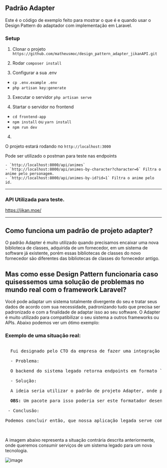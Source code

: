 ## Padrão Adapter
Este é o código de exemplo feito para mostrar o que é e quando usar o Design Pattern do adaptador com implementação em Laravel.


### Setup
 1. Clonar o projeto `https://github.com/matheusmoc/design_pattern_adapter_jikanAPI.git`
 
 2. Rodar `composer install`
 
 2. Configurar a sua .env
 
 - `cp .env.example .env`
 - `php artisan key:generate`
 
 3. Executar o servidor `php artisan serve`
 
 5. Startar o servidor no frontend
 
 - `cd frontend-app`
 - `npm install` ou `yarn install` 
 - `npm run dev`
 
 
 4. 
 
 O projeto estará rodando no `http://localhost:3000`
 
 Pode ser utilizado o postman para teste nas endpoints
 
    - `http://localhost:8000/api/animes`
    - `http://localhost:8000/api/animes-by-character?character=6` Filtra o anime pelo personagem.
    - `http://localhost:8000/api/animes-by-id?id=1` Filtra o anime pelo id.
  
  <hr>
  
  ### API Utilizada para teste.
  
  https://jikan.moe/
  
  <hr>
  
  ## Como funciona um padrão de projeto adapter? 
  
  O padrão Adapter é muito utilizado quando precisamos encaixar uma nova biblioteca de classes, adquirida de um fornecedor, em um sistema de software já existente, porém essas bibliotecas de classes do novo fornecedor são diferentes das bibliotecas de classes do fornecedor antigo. 
  
  ## Mas como esse Design Pattern funcionaria caso quisessemos uma solução de problemas no mundo real com o framework Laravel? 
  
  Você pode adaptar um sistema totalmente divergente do seu e tratar seus dados de acordo com sua necessidade, padronizando tudo que precisa ser padronizado e com a finalidade de adaptar isso ao seu software. O Adapter é muito utilizado para compatibilizar o seu sistema a outros frameworks ou APIs. Abaixo podemos ver um ótimo exemplo:
  
  ### Exemplo de uma situação real:
  <pre>
  
  Fui designado pelo CTO da empresa de fazer uma integração de software resgatando dados de um sistema atual em Laravel 9 e integrando a um sistema legado em Laravel.
  
  - Problema:
  
  O backend do sistema legado retorna endpoints em formato `XML`, no entanto eu teria que adaptar os dados em `JSON` do meu sistema em Laravel 9 para que retorne `XML`   e mantenha os padrões de negócio da empresa.
  
  - Solução:
  
  A ideia seria utilizar o padrão de projeto Adapter, onde posso criar uma classe chamada DataAdapter resgatando esses dados do sistema em Laravel 9 para o legado, e por fim tratar estes dados em um controlador utilizando um pacote de conversão de dados para `XML`
  
  <b>OBS:</b> Um pacote para isso poderia ser este formatador desenvolvida pela comunidade: https://github.com/SoapBox/laravel-formatter
   
 - Conclusão:
 
Podemos concluir então, que nossa aplicação legada serve como um intermediador (podemos exemplificar o intermediador com um simples adaptador USB que converte um cabo USB-C para qualquer outro tipo de entrada USB, caso seja necessário utiliza-lo em um computador mais antigo), ou seja, recebe solicitações do cliente e converte essas solicitações em um formato que o fornecedor entenda.

 </pre>
 
 A imagem abaixo representa a situação contrária descrita anteriormente, onde queremos consumir serviços de um sistema legado para um nova tecnologia.
 
![image](https://user-images.githubusercontent.com/73448357/218322572-02c87b8e-d782-48d5-9e9e-ab3e79f7d4dd.png)
 
